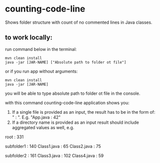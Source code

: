 # counting-code-line

Shows folder structure with count of no commented lines in Java classes.

## to work locally:
run command below in the terminal:
```console
mvn clean install
java -jar [JAR-NAME] ["Absolute path to folder ot file"]
```
or if you run app without arguments:

```console
mvn clean install
java -jar [JAR-NAME]
```
you will be able to type absolute path to folder ot file in the console.

with this command counting-code-line application shows you:
1) If a single file is provided as an input, the result has to be in the form of: "<filename> : <number of lines>". E.g. "App.java : 42"
2) If a directory name is provided as an input result should include aggregated values as well, e.g. 

root : 331
   
   subfolder1 : 140 Class1.java : 65 Class2.java : 75
   
   subfolder2 : 161 Class3.java : 102 Class4.java : 59
